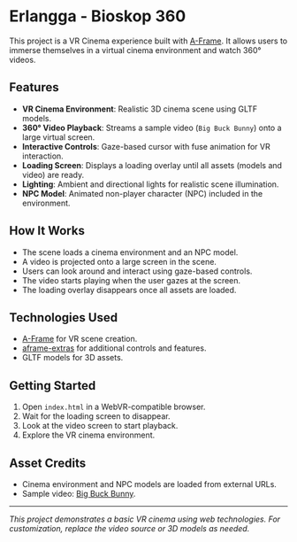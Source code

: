 # Erlangga - Bioskop 360

This project is a VR Cinema experience built with [A-Frame](https://aframe.io/). It allows users to immerse themselves in a virtual cinema environment and watch 360° videos.

## Features

- **VR Cinema Environment**: Realistic 3D cinema scene using GLTF models.
- **360° Video Playback**: Streams a sample video (`Big Buck Bunny`) onto a large virtual screen.
- **Interactive Controls**: Gaze-based cursor with fuse animation for VR interaction.
- **Loading Screen**: Displays a loading overlay until all assets (models and video) are ready.
- **Lighting**: Ambient and directional lights for realistic scene illumination.
- **NPC Model**: Animated non-player character (NPC) included in the environment.

## How It Works

- The scene loads a cinema environment and an NPC model.
- A video is projected onto a large screen in the scene.
- Users can look around and interact using gaze-based controls.
- The video starts playing when the user gazes at the screen.
- The loading overlay disappears once all assets are loaded.

## Technologies Used

- [A-Frame](https://aframe.io/) for VR scene creation.
- [aframe-extras](https://github.com/n5ro/aframe-extras) for additional controls and features.
- GLTF models for 3D assets.

## Getting Started

1. Open `index.html` in a WebVR-compatible browser.
2. Wait for the loading screen to disappear.
3. Look at the video screen to start playback.
4. Explore the VR cinema environment.

## Asset Credits

- Cinema environment and NPC models are loaded from external URLs.
- Sample video: [Big Buck Bunny](https://peach.blender.org/).

---

_This project demonstrates a basic VR cinema using web technologies. For customization, replace the video source or 3D models as needed._
